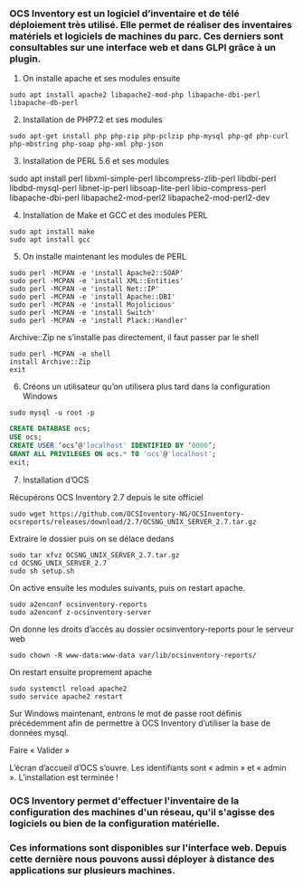 ### OCS Inventory est un logiciel d’inventaire et de télé déploiement très utilisé. Elle permet de réaliser des inventaires matériels et logiciels de machines du parc. Ces derniers sont consultables sur une interface web et dans GLPI grâce à un plugin.

1. On installe apache et ses modules ensuite 

```shell
sudo apt install apache2 libapache2-mod-php libapache-dbi-perl libapache-db-perl
```

2. Installation de PHP7.2 et ses modules

```shell
sudo apt-get install php php-zip php-pclzip php-mysql php-gd php-curl php-mbstring php-soap php-xml php-json
```

3. Installation de PERL 5.6 et ses modules

sudo apt install perl libxml-simple-perl libcompress-zlib-perl libdbi-perl libdbd-mysql-perl libnet-ip-perl libsoap-lite-perl libio-compress-perl libapache-dbi-perl  libapache2-mod-perl2 libapache2-mod-perl2-dev 

4. Installation de Make et GCC et des modules PERL

```shell
sudo apt install make
sudo apt install gcc
```

5. On installe maintenant les modules de PERL

```shell
sudo perl -MCPAN -e 'install Apache2::SOAP'
sudo perl -MCPAN -e 'install XML::Entities'
sudo perl -MCPAN -e 'install Net::IP'
sudo perl -MCPAN -e 'install Apache::DBI'
sudo perl -MCPAN -e 'install Mojolicious'
sudo perl -MCPAN -e 'install Switch'
sudo perl -MCPAN -e 'install Plack::Handler'
```

Archive::Zip ne s’installe pas directement, il faut passer par le shell

```shell
sudo perl -MCPAN -e shell 
install Archive::Zip
exit
```

6. Créons un utilisateur qu’on utilisera plus tard dans la configuration Windows

```shell
sudo mysql -u root -p
```

```sql
CREATE DATABASE ocs;
USE ocs;
CREATE USER ‘ocs’@'localhost' IDENTIFIED BY ‘0000’;
GRANT ALL PRIVILEGES ON ocs.* TO 'ocs'@'localhost';
exit;
```

7. Installation d’OCS

Récupérons OCS Inventory 2.7 depuis le site officiel

```shell
sudo wget https://github.com/OCSInventory-NG/OCSInventory-ocsreports/releases/download/2.7/OCSNG_UNIX_SERVER_2.7.tar.gz
```

Extraire le dossier puis on se délace dedans

```shell
sudo tar xfvz OCSNG_UNIX_SERVER_2.7.tar.gz
cd OCSNG_UNIX_SERVER_2.7
sudo sh setup.sh
```

On active ensuite les modules suivants, puis on restart apache.

```shell
sudo a2enconf ocsinventory-reports
sudo a2enconf z-ocsinventory-server
```

On donne les droits d’accès au dossier ocsinventory-reports pour le serveur web

```shell
sudo chown -R www-data:www-data var/lib/ocsinventory-reports/
```

On restart ensuite proprement apache

```shell
sudo systemctl reload apache2
sudo service apache2 restart
```

Sur Windows maintenant, entrons le mot de passe root définis précédemment afin de permettre à OCS Inventory d’utiliser la base de données mysql.
 
Faire « Valider »

L’écran d’accueil d’OCS s’ouvre. Les identifiants sont « admin » et « admin ».
L’installation est terminée !

### OCS Inventory permet d'effectuer l'inventaire de la configuration des machines d'un réseau, qu'il s'agisse des logiciels ou bien de la configuration matérielle. 

### Ces informations sont disponibles sur l'interface web. Depuis cette dernière nous pouvons aussi déployer à distance des applications sur plusieurs machines.
